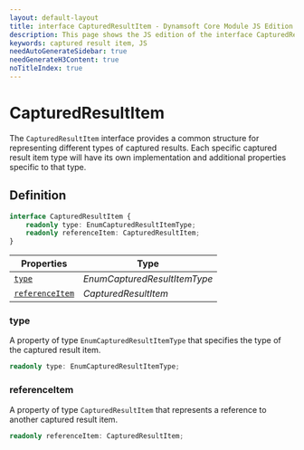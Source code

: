 ```yaml
---
layout: default-layout
title: interface CapturedResultItem - Dynamsoft Core Module JS Edition API Reference
description: This page shows the JS edition of the interface CapturedResultItem in Dynamsoft Core Module.
keywords: captured result item, JS
needAutoGenerateSidebar: true
needGenerateH3Content: true
noTitleIndex: true
---
```


# CapturedResultItem

The `CapturedResultItem` interface provides a common structure for representing different types of captured results. Each specific captured result item type will have its own implementation and additional properties specific to that type.

## Definition

```typescript
interface CapturedResultItem {
    readonly type: EnumCapturedResultItemType;
    readonly referenceItem: CapturedResultItem;
}
```



| Properties                         | Type                          |
| ---------------------------------- | ----------------------------- |
| [`type`](#type)                    | *EnumCapturedResultItemType*  |
| [`referenceItem`](#referenceitem)  | *CapturedResultItem*          |

### type

A property of type `EnumCapturedResultItemType` that specifies the type of the captured result item.

```typescript
readonly type: EnumCapturedResultItemType;
```

### referenceItem

A property of type `CapturedResultItem` that represents a reference to another captured result item.

```typescript
readonly referenceItem: CapturedResultItem;
```